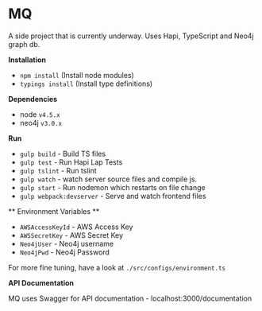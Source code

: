 # MQ
A side project that is currently underway. Uses Hapi, TypeScript and Neo4j graph db. 

**Installation**

* `npm install` (Install node modules)
* `typings install` (Install type definitions)

**Dependencies**

* node `v4.5.x`
* neo4j `v3.0.x`

**Run**

* `gulp build` - Build TS files
* `gulp test` - Run Hapi Lap Tests
* `gulp tslint` - Run tslint
* `gulp watch` - watch server source files and compile js. 
* `gulp start` - Run nodemon which restarts on file change
* `gulp webpack:devserver` - Serve and watch frontend files

** Environment Variables **
* `AWSAccessKeyId` - AWS Access Key
* `AWSSecretKey` - AWS Secret Key
* `Neo4jUser` - Neo4j username
* `Neo4jPwd` - Neo4j Password

For more fine tuning, have a look at `./src/configs/environment.ts`

**API Documentation**

MQ uses Swagger for API documentation - localhost:3000/documentation


